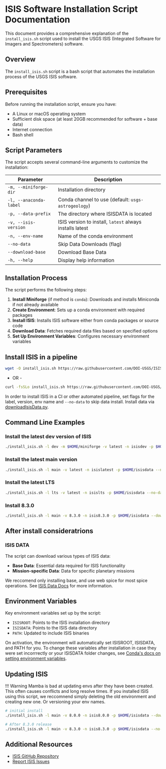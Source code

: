 # ISIS Software Installation Script Documentation

This document provides a comprehensive explanation of the `install_isis.sh` script used to install the USGS ISIS (Integrated Software for Imagers and Spectrometers) software.

## Overview

The `install_isis.sh` script is a bash script that automates the installation process of the USGS ISIS software.

## Prerequisites

Before running the installation script, ensure you have:

- A Linux or macOS operating system
- Sufficient disk space (at least 20GB recommended for software + base data)
- Internet connection
- Bash shell

## Script Parameters

The script accepts several command-line arguments to customize the installation:

| Parameter | Description |
|-----------|-------------|
| `-m, --miniforge-dir` | Installation directory |
| `-l, --anaconda-label` | Conda channel to use (default: `usgs-astrogeology`) |
| `-p, --data-prefix`    | The directory where ISISDATA is located |
| `-v, --isis-version` | ISIS version to install, `latest` always installs latest |
| `-n, --env-name` | Name of the conda environment |
| `--no-data` | Skip Data Downloads (flag) |
| `--download-base` | Download Base Data |
| `-h, --help` | Display help information |

## Installation Process

The script performs the following steps:

1. **Install Miniforge** (if method is `conda`): Downloads and installs Miniconda if not already available
2. **Create Environment**: Sets up a conda environment with required packages
3. **Install ISIS**: Installs ISIS software either from conda packages or source code
4. **Download Data**: Fetches required data files based on specified options
5. **Set Up Environment Variables**: Configures necessary environment variables

## Install ISIS in a pipeline

```bash 
wget -O install_isis.sh https://raw.githubusercontent.com/DOI-USGS/ISIS3/refs/heads/dev/isis/scripts/install_isis.sh"
```
- OR - 

```bash
curl -fsSLo install_isis.sh https://raw.githubusercontent.com/DOI-USGS/ISIS3/refs/heads/dev/isis/scripts/install_isis.sh" 
```
In order to install ISIS in a CI or other automated pipeline, set flags for the label, version, env name and `--no-data` to skip data install. Install data via [downloadIsisData.py](isis-data-area.md). 

## Command Line Examples 

### Install the latest dev version of ISIS 

```bash
./install_isis.sh -l dev -m $HOME/miniforge -v latest -n isisdev -p $HOME/isisdata --no-data
```

### Install the latest main version 

```bash 
./install_isis.sh -l main -v latest -n isislatest -p $HOME/isisdata --no-data
```

### Install the latest LTS 

```bash 
./install_isis.sh -l lts -v latest -n isislts -p $HOME/isisdata --no-data
```

### Install 8.3.0 

```bash
./install_isis.sh -l main -v 8.3.0 -n isis8.3.0 -p $HOME/isisdata --download-base
```

## After install consideratrions 

### ISIS DATA

The script can download various types of ISIS data:

- **Base Data**: Essential data required for ISIS functionality
- **Mission-specific Data**: Data for specific planetary missions

We reccomend only installing base, and use web spice for most spice operations. See [ISIS Data Docs](isis-data-area.md) for more information.

## Environment Variables

Key environment variables set up by the script:

- `ISISROOT`: Points to the ISIS installation directory
- `ISISDATA`: Points to the ISIS data directory
- `PATH`: Updated to include ISIS binaries

On activation, the environment will automatically set ISISROOT, ISISDATA, and PATH for you. To change these variables after installation in case they were set incorrrectly or your ISISDATA folder changes, see [Conda's docs on setting environment variables](https://docs.conda.io/projects/conda/en/latest/user-guide/tasks/manage-environments.html#saving-environment-variables). 

## Updating ISIS

!!! Warning
    Mamba is bad at updating envs after they have been created. This often causes conflicts and long resolve times. If you installed ISIS using this script, we reccomnend simply deleting the old environment and creating new one. Or versioning your env names. 


```bash 
# initial install 
./install_isis.sh -l main -v 8.0.0 -n isis8.0.0 -p $HOME/isisdata --download-base

# After 8.3.0 release 
./install_isis.sh -l main -v 8.3.0 -n isis8.3.0 -p $HOME/isisdata --no-data
```


## Additional Resources

- [ISIS GitHub Repository](https://github.com/USGS-Astrogeology/ISIS3)
- [Report ISIS Issues](https://github.com/DOI-USGS/ISIS3/issues)

